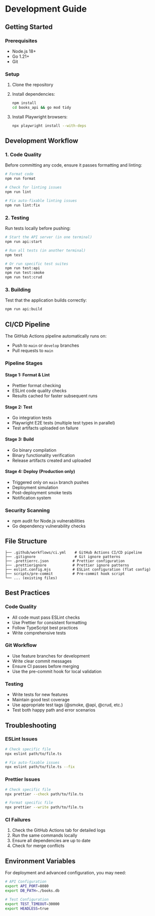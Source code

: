 # Development Guide

## Getting Started

### Prerequisites
- Node.js 18+ 
- Go 1.21+
- Git

### Setup
1. Clone the repository
2. Install dependencies:
   ```bash
   npm install
   cd books_api && go mod tidy
   ```

3. Install Playwright browsers:
   ```bash
   npx playwright install --with-deps
   ```

## Development Workflow

### 1. Code Quality
Before committing any code, ensure it passes formatting and linting:

```bash
# Format code
npm run format

# Check for linting issues
npm run lint

# Fix auto-fixable linting issues
npm run lint:fix
```

### 2. Testing
Run tests locally before pushing:

```bash
# Start the API server (in one terminal)
npm run api:start

# Run all tests (in another terminal)
npm test

# Or run specific test suites
npm run test:api
npm run test:smoke
npm run test:crud
```

### 3. Building
Test that the application builds correctly:

```bash
npm run api:build
```

## CI/CD Pipeline

The GitHub Actions pipeline automatically runs on:
- Push to `main` or `develop` branches
- Pull requests to `main`

### Pipeline Stages

#### Stage 1: Format & Lint
- Prettier format checking
- ESLint code quality checks
- Results cached for faster subsequent runs

#### Stage 2: Test
- Go integration tests
- Playwright E2E tests (multiple test types in parallel)
- Test artifacts uploaded on failure

#### Stage 3: Build
- Go binary compilation
- Binary functionality verification
- Release artifacts created and uploaded

#### Stage 4: Deploy (Production only)
- Triggered only on `main` branch pushes
- Deployment simulation
- Post-deployment smoke tests
- Notification system

### Security Scanning
- npm audit for Node.js vulnerabilities
- Go dependency vulnerability checks

## File Structure

```
├── .github/workflows/ci.yml    # GitHub Actions CI/CD pipeline
├── .gitignore                  # Git ignore patterns
├── .prettierrc.json           # Prettier configuration
├── .prettierignore            # Prettier ignore patterns
├── eslint.config.mjs          # ESLint configuration (flat config)
├── scripts/pre-commit         # Pre-commit hook script
└── ... (existing files)
```

## Best Practices

### Code Quality
- All code must pass ESLint checks
- Use Prettier for consistent formatting
- Follow TypeScript best practices
- Write comprehensive tests

### Git Workflow
- Use feature branches for development
- Write clear commit messages
- Ensure CI passes before merging
- Use the pre-commit hook for local validation

### Testing
- Write tests for new features
- Maintain good test coverage
- Use appropriate test tags (@smoke, @api, @crud, etc.)
- Test both happy path and error scenarios

## Troubleshooting

### ESLint Issues
```bash
# Check specific file
npx eslint path/to/file.ts

# Fix auto-fixable issues
npx eslint path/to/file.ts --fix
```

### Prettier Issues
```bash
# Check specific file
npx prettier --check path/to/file.ts

# Format specific file
npx prettier --write path/to/file.ts
```

### CI Failures
1. Check the GitHub Actions tab for detailed logs
2. Run the same commands locally
3. Ensure all dependencies are up to date
4. Check for merge conflicts

## Environment Variables

For deployment and advanced configuration, you may need:

```bash
# API Configuration
export API_PORT=8080
export DB_PATH=./books.db

# Test Configuration  
export TEST_TIMEOUT=30000
export HEADLESS=true
```
